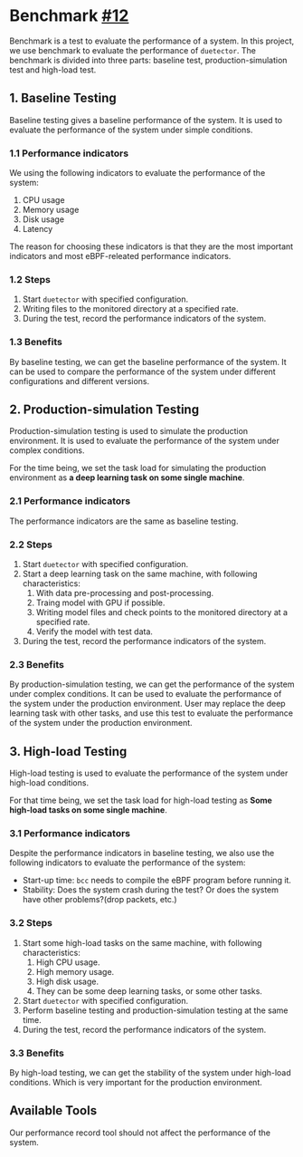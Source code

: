 # Benchmark [#12](https://github.com/hitsz-ids/duetector/issues/12)

Benchmark is a test to evaluate the performance of a system. In this project, we use benchmark to evaluate the performance of `duetector`. The benchmark is divided into three parts: baseline test, production-simulation test and high-load test.

## 1. Baseline Testing

Baseline testing gives a baseline performance of the system. It is used to evaluate the performance of the system under simple conditions.

### 1.1 Performance indicators

We using the following indicators to evaluate the performance of the system:

1. CPU usage
1. Memory usage
1. Disk usage
1. Latency

The reason for choosing these indicators is that they are the most important indicators and most eBPF-releated performance indicators.

### 1.2 Steps

1. Start `duetector` with specified configuration.
1. Writing files to the monitored directory at a specified rate.
1. During the test, record the performance indicators of the system.

### 1.3 Benefits

By baseline testing, we can get the baseline performance of the system. It can be used to compare the performance of the system under different configurations and different versions.

## 2. Production-simulation Testing

Production-simulation testing is used to simulate the production environment. It is used to evaluate the performance of the system under complex conditions.

For the time being, we set the task load for simulating the production environment as **a deep learning task on some single machine**.

### 2.1 Performance indicators

The performance indicators are the same as baseline testing.

### 2.2 Steps

1. Start `duetector` with specified configuration.
1. Start a deep learning task on the same machine, with following characteristics:
   1. With data pre-processing and post-processing.
   1. Traing model with GPU if possible.
   1. Writing model files and check points to the monitored directory at a specified rate.
   1. Verify the model with test data.
1. During the test, record the performance indicators of the system.

### 2.3 Benefits

By production-simulation testing, we can get the performance of the system under complex conditions. It can be used to evaluate the performance of the system under the production environment. User may replace the deep learning task with other tasks, and use this test to evaluate the performance of the system under the production environment.

## 3. High-load Testing

High-load testing is used to evaluate the performance of the system under high-load conditions.

For that time being, we set the task load for high-load testing as **Some high-load tasks on some single machine**.

### 3.1 Performance indicators

Despite the performance indicators in baseline testing, we also use the following indicators to evaluate the performance of the system:

- Start-up time: `bcc` needs to compile the eBPF program before running it.
- Stability: Does the system crash during the test? Or does the system have other problems?(drop packets, etc.)

### 3.2 Steps

1. Start some high-load tasks on the same machine, with following characteristics:
   1. High CPU usage.
   1. High memory usage.
   1. High disk usage.
   1. They can be some deep learning tasks, or some other tasks.
1. Start `duetector` with specified configuration.
1. Perform baseline testing and production-simulation testing at the same time.
1. During the test, record the performance indicators of the system.

### 3.3 Benefits

By high-load testing, we can get the stability of the system under high-load conditions. Which is very important for the production environment.

## Available Tools

Our performance record tool should not affect the performance of the system.

